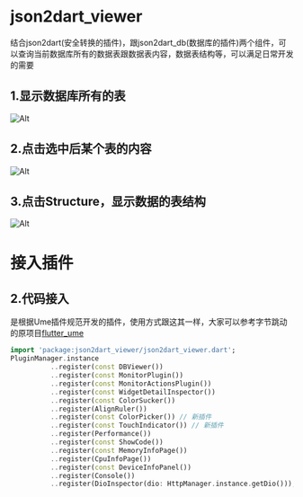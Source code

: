 # json2dart_viewer

结合json2dart(安全转换的插件)，跟json2dart_db(数据库的插件)两个组件，可以查询当前数据库所有的数据表跟数据表内容，数据表结构等，可以满足日常开发的需要

## 1.显示数据库所有的表

![Alt](imgs/img_tables.jpg)

## 2.点击选中后某个表的内容

![Alt](imgs/img_column.jpg)

## 3.点击Structure，显示数据的表结构

![Alt](imgs/table_structure.jpg)

# 接入插件
## 2.代码接入
是根据Ume插件规范开发的插件，使用方式跟这其一样，大家可以参考字节跳动的原项目[flutter_ume](https://pub.dev/packages/flutter_ume)
```dart
import 'package:json2dart_viewer/json2dart_viewer.dart';
PluginManager.instance
          ..register(const DBViewer())
          ..register(const MonitorPlugin())
          ..register(const MonitorActionsPlugin())
          ..register(const WidgetDetailInspector())
          ..register(const ColorSucker())
          ..register(AlignRuler())
          ..register(const ColorPicker()) // 新插件
          ..register(const TouchIndicator()) // 新插件
          ..register(Performance())
          ..register(const ShowCode())
          ..register(const MemoryInfoPage())
          ..register(CpuInfoPage())
          ..register(const DeviceInfoPanel())
          ..register(Console())
          ..register(DioInspector(dio: HttpManager.instance.getDio()));
```